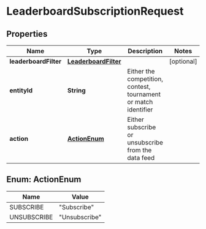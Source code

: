 

# LeaderboardSubscriptionRequest


## Properties

Name | Type | Description | Notes
------------ | ------------- | ------------- | -------------
**leaderboardFilter** | [**LeaderboardFilter**](LeaderboardFilter.md) |  |  [optional]
**entityId** | **String** | Either the competition, contest, tournament or match identifier | 
**action** | [**ActionEnum**](#ActionEnum) | Either subscribe or unsubscribe from the data feed | 



## Enum: ActionEnum

Name | Value
---- | -----
SUBSCRIBE | &quot;Subscribe&quot;
UNSUBSCRIBE | &quot;Unsubscribe&quot;




